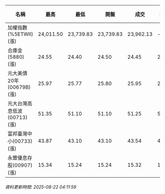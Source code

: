 | 名稱 | 最高 | 最低 | 開盤 | 成交 | 均價 | 成交金額(億) | 昨收 | 漲跌幅 | 漲跌 | 總量 | 昨量 | 振幅 |
| -------- | -------- | -------- | -------- |-------- | -------- | -------- |-------- |-------- |-------- | -------- | -------- |-------- |
|加權指數(%5ETWII) (漲)|24,011.50|23,739.83|23,739.83|23,962.13|-|4,100.46|23,625.44|1.43%|336.69|6,921,449|0|1.15%|
|合庫金(5880) (漲)|24.55|24.40|24.50|24.45|24.44|1.16|24.35|0.41%|0.10|4,761|11,560|0.62%|
|元大美債20年(00679B) (漲)|25.97|25.77|25.80|25.95|25.90|8.98|25.67|1.09%|0.28|34,682|166,249|0.78%|
|元大台灣高息低波(00713) (漲)|51.35|51.10|51.10|51.25|51.22|2.38|51.00|0.49%|0.25|4,637|8,492|0.49%|
|富邦臺灣中小(00733) (漲)|43.87|43.10|43.10|43.54|43.54|0.503|42.99|1.28%|0.55|1,156|1,972|1.79%|
|永豐優息存股(00907) (漲)|15.34|15.24|15.24|15.32|15.31|0.121|15.20|0.79%|0.12|787|991|0.66%|
###### 資料更新時間: 2025-08-22 04:11:59